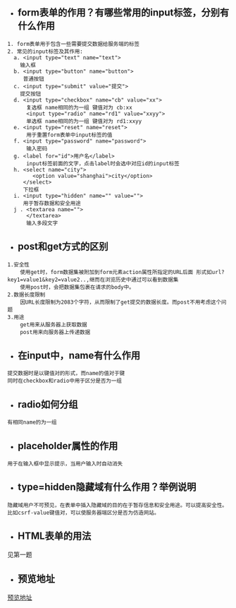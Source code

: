 - ## form表单的作用？有哪些常用的input标签，分别有什么作用
```
1. form表单用于包含一些需要提交数据给服务端的标签
2. 常见的input标签及其作用:
  a. <input type="text" name="text">
    输入框
  b. <input type="button" name="button">
     普通按钮
  c. <input type="submit" value="提交">
    提交按钮 
  d. <input type="checkbox" name="cb" value="xx">
      复选框 name相同的为一组 键值对为 cb:xx
      <input type="radio" name="rd1" value="xxyy">
      单选框 name相同的为一组 键值对为 rd1:xxyy
  e. <input type="reset" name="reset">
      用于重置form表单中input标签的值
  f. <input type="password" name="password">
      输入密码
  g. <label for="id">用户名</label>
      input标签前面的文字，点击label时会选中对应id的input标签
  h. <select name="city">
        <option value="shanghai">city</option>
     </select>
     下拉框
  i. <input type="hidden" name="" value="">
     用于暂存数据和安全用途
  j . <textarea name="">
      </textarea>
      输入多段文字
```
- ## post和get方式的区别
```
1.安全性
    使用get时，form数据集被附加到form元素action属性所指定的URL后面 形式如url?key1=value1&key2=value2..,继而在浏览历史中通过可以看到数据集
    使用post时，会把数据集包裹在请求的body中。
2.数据长度限制
    因URL长度限制为2083个字符，从而限制了get提交的数据长度。而post不用考虑这个问题
3.用途
    get用来从服务器上获取数据
    post用来向服务器上传递数据
```
- ## 在input中，name有什么作用
```
提交数据时是以键值对的形式，而name的值对于键
同时在checkbox和radio中用于区分是否为一组
```
- ## radio如何分组
```
有相同name的为一组
```
- ## placeholder属性的作用
```
用于在输入框中显示提示，当用户输入时自动消失
```
- ## type=hidden隐藏域有什么作用？举例说明
```
隐藏域用户不可预见，在表单中插入隐藏域的目的在于暂存信息和安全用途。可以提高安全性。比如csrf-value键值对，可以使服务器端区分是否为仿造网站。
```
- ## HTML表单的用法
见第一题
- ## 预览地址
[预览地址](https://zhangjie1995.github.io/blog/form.html)

  